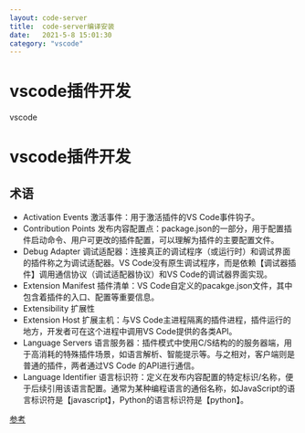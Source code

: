 ```yaml
---
layout: code-server
title:  code-server编译安装
date:   2021-5-8 15:01:30
category: "vscode"
---
```


# vscode插件开发

vscode

# vscode插件开发

## 术语
- Activation Events 激活事件：用于激活插件的VS Code事件钩子。
- Contribution Points 发布内容配置点：package.json的一部分，用于配置插件启动命令、用户可更改的插件配置，可以理解为插件的主要配置文件。
- Debug Adapter 调试适配器：连接真正的调试程序（或运行时）和调试界面的插件称之为调试适配器。VS Code没有原生调试程序，而是依赖【调试器插件】调用通信协议（调试适配器协议）和VS Code的调试器界面实现。
- Extension Manifest 插件清单：VS Code自定义的pacakge.json文件，其中包含着插件的入口、配置等重要信息。
- Extensibility 扩展性
- Extension Host 扩展主机：与VS Code主进程隔离的插件进程，插件运行的地方，开发者可在这个进程中调用VS Code提供的各类API。
- Language Servers 语言服务器：插件模式中使用C/S结构的的服务器端，用于高消耗的特殊插件场景，如语言解析、智能提示等。与之相对，客户端则是普通的插件，两者通过VS Code 的API进行通信。
- Language Identifier 语言标识符：定义在发布内容配置的特定标识/名称，便于后续引用该语言配置。通常为某种编程语言的通俗名称，如JavaScript的语言标识符是【javascript】，Python的语言标识符是【python】。

[参考](https://liiked.github.io/VS-Code-Extension-Doc-ZH/#/)